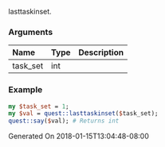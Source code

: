 lasttaskinset.
### Arguments
**Name**|**Type**|**Description**
:---|:---|:---
task_set|int|

### Example

```perl
my $task_set = 1;
my $val = quest::lasttaskinset($task_set);
quest::say($val); # Returns int
```


Generated On 2018-01-15T13:04:48-08:00